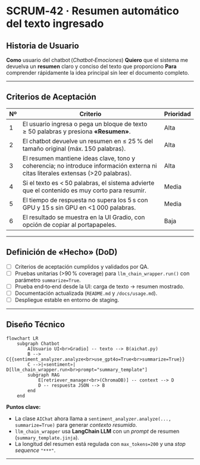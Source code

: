 # SCRUM‑42 · Resumen automático del texto ingresado

## Historia de Usuario

**Como** usuario del chatbot (*Chatbot‑Emociones*)
**Quiero** que el sistema me devuelva un **resumen** claro y conciso del texto que proporciono
**Para** comprender rápidamente la idea principal sin leer el documento completo.

---

## Criterios de Aceptación

| Nº | Criterio                                                                                                                         | Prioridad |
| -- | -------------------------------------------------------------------------------------------------------------------------------- | --------- |
| 1  | El usuario ingresa o pega un bloque de texto ≥ 50 palabras y presiona **«Resumen»**.                                             | Alta      |
| 2  | El chatbot devuelve un resumen en ≤ 25 % del tamaño original (máx. 150 palabras).                                                | Alta      |
| 3  | El resumen mantiene ideas clave, tono y coherencia; no introduce información externa ni citas literales extensas (>20 palabras). | Alta      |
| 4  | Si el texto es < 50 palabras, el sistema advierte que el contenido es muy corto para resumir.                                    | Media     |
| 5  | El tiempo de respuesta no supera los 5 s con GPU y 15 s sin GPU en <1 000 palabras.                                              | Media     |
| 6  | El resultado se muestra en la UI Gradio, con opción de copiar al portapapeles.                                                   | Baja      |

---

## Definición de «Hecho» (DoD)

* [ ] Criterios de aceptación cumplidos y validados por QA.
* [ ] Pruebas unitarias (>90 % coverage) para `llm_chain_wrapper.run()` con parámetro `summarize=True`.
* [ ] Prueba end‑to‑end desde la UI: carga de texto → resumen mostrado.
* [ ] Documentación actualizada (`README.md` y `/docs/usage.md`).
* [ ] Despliegue estable en entorno de staging.

---

## Diseño Técnico

```mermaid
flowchart LR
    subgraph Chatbot
        A[Usuario UI<br>Gradio] -- texto --> B(aichat.py)
        B --> C{{sentiment_analyzer.analyze<br>use_gpt4o=True<br>summarize=True}}
        C -->|«sentiment»| D[llm_chain_wrapper.run<br>prompt="summary_template"]
        subgraph RAG
            E[retriever_manager<br>(ChromaDB)] -- context --> D
            D -- respuesta JSON --> B
        end
    end
```

**Puntos clave:**

* La clase `AIChat` ahora llama a `sentiment_analyzer.analyze(..., summarize=True)` para generar *contexto resumido*.
* `llm_chain_wrapper` usa **LangChain LLM** con un *prompt* de resumen (`summary_template.jinja`).
* La longitud del resumen está regulada con `max_tokens=200` y una *stop sequence* `"***"`.

---
